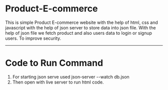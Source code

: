 # Product-E-commerce

This is simple Product E-commerce website with the help of html, css and javascript with the help of json server to store data into json file. With the help of json file we fetch product and also users data to login or signup users. To improve security.

---

# Code to Run Command

1. For starting json serve used
json-server --watch db.json
2. Then open with live server to run html code.
